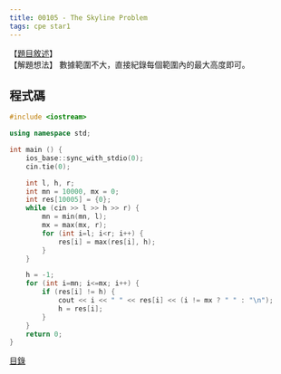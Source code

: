 ```yaml
---
title: 00105 - The Skyline Problem
tags: cpe star1
---
```


<!--more-->

【[題目敘述]】  
【解題想法】 數據範圍不大，直接紀錄每個範圍內的最大高度即可。
   
程式碼
------
```c++
#include <iostream>

using namespace std;

int main () {
    ios_base::sync_with_stdio(0);
    cin.tie(0);

    int l, h, r;
    int mn = 10000, mx = 0;
    int res[10005] = {0};
    while (cin >> l >> h >> r) {
        mn = min(mn, l);
        mx = max(mx, r);
        for (int i=l; i<r; i++) {
            res[i] = max(res[i], h);
        }
    }

    h = -1;
    for (int i=mn; i<=mx; i++) {
        if (res[i] != h) {
            cout << i << " " << res[i] << (i != mx ? " " : "\n");
            h = res[i];
        }
    }
    return 0;
}
```

[目錄](/2022/08/02/front-page.html)

[題目敘述]:https://onlinejudge.org/index.php?option=com_onlinejudge&Itemid=8&page=show_problem&problem=41